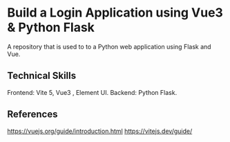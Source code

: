 # Build a Login Application using Vue3 & Python Flask

A repository that is used to to a Python web application using Flask and Vue.

## Technical Skills

Frontend: Vite 5, Vue3 , Element UI.
Backend: Python Flask.


## References

https://vuejs.org/guide/introduction.html
https://vitejs.dev/guide/
